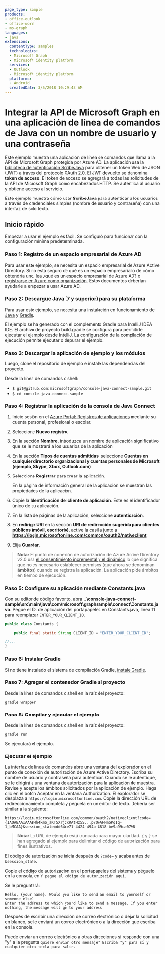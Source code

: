 ```yaml
---
page_type: sample
products:
- office-outlook
- office-word
- ms-graph
languages:
- java
extensions:
  contentType: samples
  technologies:
  - Microsoft Graph 
  - Microsoft identity platform
  services:
  - Outlook
  - Microsoft identity platform
  platforms:
  - Android
  createdDate: 3/5/2018 10:29:43 AM
---
```

# Integrar la API de Microsoft Graph en una aplicación de línea de comandos de Java con un nombre de usuario y una contraseña

Este ejemplo muestra una aplicación de línea de comandos que llama a la API de Microsoft Graph protegida por Azure AD. La aplicación usa la [biblioteca de autenticación ScribeJava](https://github.com/scribejava/scribejava) para obtener un token Web de JSON (JWT) a través del protocolo OAuth 2.0. El JWT devuelto se denomina **token de acceso**. El token de acceso se agregará a todas las solicitudes de la API de Microsoft Graph como encabezados HTTP. Se autentica al usuario y obtiene acceso al servicio.

Este ejemplo muestra cómo usar **ScribeJava** para autenticar a los usuarios a través de credenciales simples (nombre de usuario y contraseña) con una interfaz de solo texto.

## Inicio rápido

Empezar a usar el ejemplo es fácil. Se configuró para funcionar con la configuración mínima predeterminada.

### Paso 1: Registro de un espacio empresarial de Azure AD

Para usar este ejemplo, se necesita un espacio empresarial de Azure Active Directory. Si no está seguro de qué es un espacio empresarial o de cómo obtendría uno, lea [¿qué es un espacio empresarial de Azure AD?](http://technet.microsoft.com/library/jj573650.aspx) o [registrarse en Azure como organización](http://azure.microsoft.com/documentation/articles/sign-up-organization/). Estos documentos deberían ayudarle a empezar a usar Azure AD.

### Paso 2: Descargue Java (7 y superior) para su plataforma

Para usar este ejemplo, se necesita una instalación en funcionamiento de [Java](http://www.oracle.com/technetwork/java/javase/downloads/index.html) y [Gradle](https://gradle.org/).

El ejemplo se ha generado con el complemento Gradle para IntelliJ IDEA IDE. El archivo de proyecto build.gradle se configura para permitirle ejecutar el ejemplo desde IntelliJ. La configuración de la compilación de ejecución permite ejecutar o depurar el ejemplo.

### Paso 3: Descargar la aplicación de ejemplo y los módulos

Luego, clone el repositorio de ejemplo e instale las dependencias del proyecto.

Desde la línea de comandos o shell:

* `$ git@github.com:microsoftgraph/console-java-connect-sample.git`
* `$ cd console-java-connect-sample`

### Paso 4: Registrar la aplicación de la consola de Java Connect

1. Inicie sesión en el [Azure Portal: Registros de aplicaciones](https://go.microsoft.com/fwlink/?linkid=2083908) mediante su cuenta personal, profesional o escolar.

2. Seleccione **Nuevo registro**.

3. En la sección **Nombre**, introduzca un nombre de aplicación significativo que se le mostrará a los usuarios de la aplicación

1. En la sección **Tipos de cuentas admitidas**, seleccione **Cuentas en cualquier directorio organizacional y cuentas personales de Microsoft (ejemplo, Skype, Xbox, Outlook.com)**  

1. Seleccione **Registrar** para crear la aplicación. 
	
   En la página de información general de la aplicación se muestran las propiedades de la aplicación.

4. Copie la **Identificación del cliente de aplicación**. Este es el identificador único de su aplicación. 

1. En la lista de páginas de la aplicación, seleccione **autenticación**.

1. En **redirigir URI** en la sección **URI de redirección sugerida para clientes públicos (móvil, escritorio)**, active la casilla junto a **https://login.microsoftonline.com/common/oauth2/nativeclient**

8. Elija **Guardar**.

> **Nota:** El punto de conexión de autorización de Azure Active Directory v2.0 usa [el consentimiento incremental y el dinámico](https://docs.microsoft.com/en-us/azure/active-directory/develop/active-directory-v2-compare#incremental-and-dynamic-consent) lo que significa que no es necesario establecer permisos (que ahora se denominan **ámbitos**) cuando se registra la aplicación. La aplicación pide ámbitos en tiempo de ejecución.

### Paso 5: Configure su aplicación mediante Constants.java

Con su editor de código favorito, abra **..\\console-java-connect-sample\\src\\main\\java\\com\\microsoft\\graphsample\\connect\\Constants.java**. Pegue el ID. de aplicación del portapapeles en Constants.java, línea 11 para reemplazar `ENTER_YOUR_CLIENT_ID`.

```java
public class Constants {

    public final static String CLIENT_ID = "ENTER_YOUR_CLIENT_ID";

//...
}
```

### Paso 6: Instalar Gradle

Si no tiene instalado el sistema de compilación Gradle, [instale Gradle](https://docs.gradle.org/4.6/userguide/installation.html).

### Paso 7: Agregar el contenedor Gradle al proyecto

Desde la línea de comandos o shell en la raíz del proyecto:

```Shell
gradle wrapper
```

### Paso 8: Compilar y ejecutar el ejemplo

Desde la línea de comandos o shell en la raíz del proyecto:

```Shell
gradle run
```

Se ejecutará el ejemplo.

### Ejecutar el ejemplo

La interfaz de línea de comandos abre una ventana del explorador en el punto de conexión de autorización de Azure Active Directory. Escriba su nombre de usuario y contraseña para autenticar. Cuando se le autentique, se le dirigirá a una ventana de autorización para la aplicación de muestra. Revise y acepte los ámbitos solicitados por la aplicación de ejemplo. Haga clic en el botón Aceptar en la ventana Authorization. El explorador se desplaza a `https://login.microsoftonline.com`. Copie la dirección URL de redireccionamiento completa y péguela en un editor de texto. Debería ser similar a la siguiente:

```http
https://login.microsoftonline.com/common/oauth2/nativeclient?code={IAQABAAIAAABHh4kmS_aKT5XrjzxRAtHz5S...p7OoAFPmGPqIq-1_bMCAA}&session_state=dd64ce71-4424-494b-8818-be9a99ca0798
```

> **Nota:** La URL de ejemplo está truncada para mayor claridad. `{` y `}` se han agregado al ejemplo para delimitar el código de autorización para fines ilustrativos.

El código de autorización se inicia después de `?code=` y acaba antes de `&session_state`.

Copie el código de autorización en el portapapeles del sistema y péguelo en la consola, en `Y pegue el código de autorización aquí`.

Se le preguntará:

```Shell
Hello, {your name}. Would you like to send an email to yourself or someone else?
Enter the address to which you'd like to send a message. If you enter nothing, the message will go to your address
```

Después de escribir una dirección de correo electrónico o dejar la solicitud en blanco, se le enviará un correo electrónico o a la dirección que escriba en la consola.

Puede enviar un correo electrónico a otras direcciones si responde con una "y" a la pregunta `quiere enviar otro mensaje? Escriba "y" para sí y cualquier otra tecla para salir.`
